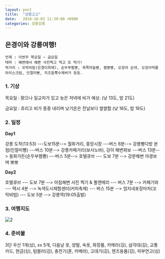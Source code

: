 ```yaml
---
layout: post
title:  "강릉고고"
date:   2018-10-03 11:39:00 +0900
categories: 강릉강릉
---
```


## 은경이와 강릉여행!

```
언제 : 이번주 목요일 ~ 금요일
테마 : 해변에서 예쁜 사진찍고 먹고 또 먹기!
먹거리 : 꼬막비빔(은경이최애), 순두부짬뽕, 육쪽마늘빵, 짬뽕빵, 오징어 순대, 오징어먹물 아이스크림, 인절미빵, 치즈듬뿍수제버거 등등.
```

### 1. 기상

목요일 : 맑으나 일교차가 있고 늦은 저녁에 비가 예상. (낮 13도, 밤 21도)

금요일 :  흐리고 비가 종종 내리며 낮기온은 전날보다 쌀쌀함.(낮 16도, 밤 19도)

### 2. 일정

**Day1**

강릉 도착(13:53)  ---도보15분--> 월화거리, 중앙시장  ---버스 6분--> 강릉빵다방 본점(인절미빵)  ---버스 10분--> 강릉카페거리(보사노바), 깅이 해변화보  ---버스 13분--> 동화가든(순두부짬뽕)  ---버스 5분--> 호텔큐브  --- 도보 7분 --> 강문해변 야경보며 뽀뽀

**Day2**

호텔큐브  --- 도보 7분 --> 아침해변 사진 찍기 & 폴앤메리  --- 버스 7분 --> 카페기와   --- 택시 4분 -->  녹색도시체험센터(커피축제)   --- 버스 15분 -->  엄지네포장마차(꼬막비빔)   --- 도보 5분 --> 강릉역(19:05출발) 

### 3. 여행지도

![2](https://user-images.githubusercontent.com/33653318/46387132-41a41580-c700-11e8-870e-e66ff4ed98d1.PNG)

### 4. 준비물

3단 우산 1개(싱), xx 5개, 다음날 옷, 양말, 속옷, 화장품, 카메라(깅), 삼각대(깅), 교통카드, 현금(싱), 텀블러(깅), 충전기(폰, 카메라), 고데기(깅), 렌즈용품(깅), 피부연고(싱)